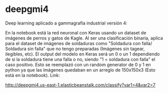 # deepgmi4
Deep learning aplicado a gammagrafía industrial versión 4:

En la notebook está la red neuronal con Keras usando un dataset de imágenes de perros y gatos de Kagle. Al ser una clasificación binaria, aplica para el dataset de imágenes de soldaduras como "Soldadura con falla/ Soldadura sin falla" que no tengo preparadas (Imágenes sin tagear, ilegibles, etc).
El output del modelo en Keras será un 0 o un 1 dependiendo de si la soldadura tiene una falla o no, siendo "1 = soldadura con falla" el caso positivo. Esto se reemplazó con un random generator de 0 y 1 en python ya que las imágenes quedaban en un arreglo de 150x150x3 (Esto está en la notebook).
Link:

http://deepgmi4.us-east-1.elasticbeanstalk.com/classify?var1=4&var2=7
